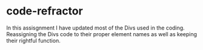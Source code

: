 # code-refractor
In this assisgnment I have updated most of the Divs used in the coding.
Reassigning the Divs code to their proper element names as well as keeping their rightful function.